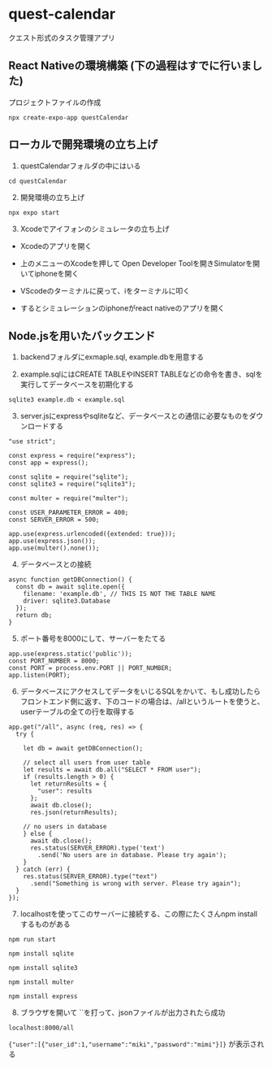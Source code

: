 # quest-calendar
クエスト形式のタスク管理アプリ

## React Nativeの環境構築 (下の過程はすでに行いました)
プロジェクトファイルの作成

`npx create-expo-app questCalendar`

## ローカルで開発環境の立ち上げ
1. questCalendarフォルダの中にはいる

`cd questCalendar`

2. 開発環境の立ち上げ

`npx expo start`

3. Xcodeでアイフォンのシミュレータの立ち上げ
  - Xcodeのアプリを開く

  - 上のメニューのXcodeを押して Open Developer Toolを開きSimulatorを開いてiphoneを開く

  - VScodeのターミナルに戻って、iをターミナルに叩く

  - するとシミュレーションのiphoneがreact nativeのアプリを開く

## Node.jsを用いたバックエンド
1. backendフォルダにexmaple.sql, example.dbを用意する

2. example.sqlにはCREATE TABLEやINSERT TABLEなどの命令を書き、sqlを実行してデータベースを初期化する

`sqlite3 example.db < example.sql`

3. server.jsにexpressやsqliteなど、データベースとの通信に必要なものをダウンロードする

```
"use strict";

const express = require("express");
const app = express();

const sqlite = require("sqlite");
const sqlite3 = require("sqlite3");

const multer = require("multer");

const USER_PARAMETER_ERROR = 400;
const SERVER_ERROR = 500;

app.use(express.urlencoded({extended: true}));
app.use(express.json());
app.use(multer().none());
```

4. データベースとの接続

```
async function getDBConnection() {
  const db = await sqlite.open({
    filename: 'example.db', // THIS IS NOT THE TABLE NAME
    driver: sqlite3.Database
  });
  return db;
}
```

5. ポート番号を8000にして、サーバーをたてる

```
app.use(express.static('public'));
const PORT_NUMBER = 8000;
const PORT = process.env.PORT || PORT_NUMBER;
app.listen(PORT);
```

6. データベースにアクセスしてデータをいじるSQLをかいて、もし成功したらフロントエンド側に返す、下のコードの場合は、/allというルートを使うと、userテーブルの全ての行を取得する

```
app.get("/all", async (req, res) => {
  try {

    let db = await getDBConnection();

    // select all users from user table
    let results = await db.all("SELECT * FROM user");
    if (results.length > 0) {
      let returnResults = {
        "user": results
      };
      await db.close();
      res.json(returnResults);

    // no users in database
    } else {
      await db.close();
      res.status(SERVER_ERROR).type('text')
        .send('No users are in database. Please try again');
    }
  } catch (err) {
    res.status(SERVER_ERROR).type("text")
      .send("Something is wrong with server. Please try again");
  }
});
```

7. localhostを使ってこのサーバーに接続する、この際にたくさんnpm installするものがある

`npm run start`

`npm install sqlite`

`npm install sqlite3`

`npm install multer`

`npm install express`

8. ブラウザを開いて ``を打って、jsonファイルが出力されたら成功

`localhost:8000/all`

`{"user":[{"user_id":1,"username":"miki","password":"mimi"}]}`
が表示される


